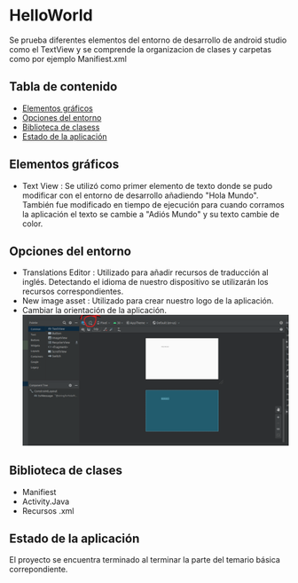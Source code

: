 # HelloWorld
Se prueba diferentes elementos del entorno de desarrollo de android studio como el TextView y se comprende la organizacion de clases y carpetas como por ejemplo Manifiest.xml

## Tabla de contenido
* [Elementos gráficos](#Elementos-gráficos)
* [Opciones del entorno](#Opciones-del-entorno)
* [Biblioteca de clasess](#Biblioteca-de-clases)
* [Estado de la aplicación](#Estado-de-la-aplicación)

## Elementos gráficos
+ Text View : Se utilizó como primer elemento de texto donde se pudo modificar con el entorno de desarrollo añadiendo "Hola Mundo". También fue modificado en tiempo de ejecución para cuando corramos la aplicación el texto se cambie a "Adiós Mundo" y su texto cambie de color.

## Opciones del entorno
+ Translations Editor : Utilizado para añadir recursos de traducción al inglés. Detectando el idioma de nuestro dispositivo se utilizarán los recursos correspondientes.
+ New image asset : Utilizado para crear nuestro logo de la aplicación.
+ Cambiar la orientación de la aplicación.
![Orientacion](./img/Landscape.png)

## Biblioteca de clases

+ Manifiest
+ Activity.Java
+ Recursos .xml

## Estado de la aplicación
El proyecto se encuentra terminado al terminar la parte del temario básica correpondiente.
